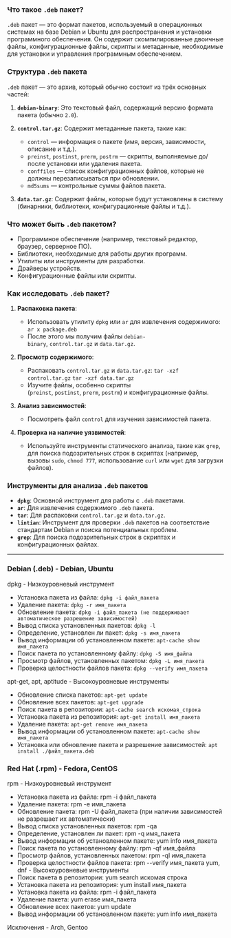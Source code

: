 
### Что такое `.deb` пакет?

`.deb` пакет — это формат пакетов, используемый в операционных системах на базе Debian и Ubuntu для распространения и установки программного обеспечения. Он содержит скомпилированные двоичные файлы, конфигурационные файлы, скрипты и метаданные, необходимые для установки и управления программным обеспечением.

### Структура `.deb` пакета

`.deb` пакет — это архив, который обычно состоит из трёх основных частей:

1. **`debian-binary`**:
	Это текстовый файл, содержащий версию формата пакета (обычно `2.0`).

2. **`control.tar.gz`**:
	Содержит метаданные пакета, такие как:
	- `control` — информация о пакете (имя, версия, зависимости, описание и т.д.).
	- `preinst`, `postinst`, `prerm`, `postrm` — скрипты, выполняемые до/после установки или удаления пакета.
	- `conffiles` — список конфигурационных файлов, которые не должны перезаписываться при обновлении.
	- `md5sums` — контрольные суммы файлов пакета.

3. **`data.tar.gz`**:
	Содержит файлы, которые будут установлены в систему (бинарники, библиотеки, конфигурационные файлы и т.д.).

### Что может быть `.deb` пакетом?

- Программное обеспечение (например, текстовый редактор, браузер, серверное ПО).
- Библиотеки, необходимые для работы других программ.
- Утилиты или инструменты для разработки.
- Драйверы устройств.
- Конфигурационные файлы или скрипты.

### Как исследовать `.deb` пакет?

1. **Распаковка пакета**:
    
    - Использовать утилиту `dpkg` или `ar` для извлечения содержимого:
        `ar x package.deb`
    - После этого мы получим файлы `debian-binary`, `control.tar.gz` и `data.tar.gz`.

2. **Просмотр содержимого**:
    
    - Распаковать `control.tar.gz` и `data.tar.gz`:
        `tar -xzf control.tar.gz`
        `tar -xzf data.tar.gz`
    - Изучите файлы, особенно скрипты (`preinst`, `postinst`, `prerm`, `postrm`) и конфигурационные файлы.

3. **Анализ зависимостей**:
    - Посмотреть файл `control` для изучения зависимостей пакета.

4. **Проверка на наличие уязвимостей**:
    - Используйте инструменты статического анализа, такие как `grep`, для поиска подозрительных строк в скриптах (например, вызовы `sudo`, `chmod 777`, использование `curl` или `wget` для загрузки файлов).


### Инструменты для анализа `.deb` пакетов

- **`dpkg`**: Основной инструмент для работы с `.deb` пакетами.
- **`ar`**: Для извлечения содержимого `.deb` пакета.
- **`tar`**: Для распаковки `control.tar.gz` и `data.tar.gz`.
- **`lintian`**: Инструмент для проверки `.deb` пакетов на соответствие стандартам Debian и поиска потенциальных проблем.
- **`grep`**: Для поиска подозрительных строк в скриптах и конфигурационных файлах.

----
### Debian (.deb) - Debian, Ubuntu

dpkg - Низкоуровневый инструмент
- Установка пакета из файла:
	`dpkg -i файл_пакета`
- Удаление пакета:
	`dpkg -r имя_пакета`
- Обновление пакета:
	`dpkg -i файл_пакета (не поддерживает автоматическое разрешение зависимостей)`
- Вывод списка установленных пакетов:
	`dpkg -l`
- Определение, установлен ли пакет:
	`dpkg -s имя_пакета`
- Вывод информации об установленном пакете:
	`apt-cache show имя_пакета`
- Поиск пакета по установленному файлу:
	`dpkg -S имя_файла`
- Просмотр файлов, установленных пакетом:
	`dpkg -L имя_пакета`
- Проверка целостности файлов пакета:
	`dpkg --verify имя_пакета`

apt-get, apt, aptitude - Высокоуровневые инструменты
- Обновление списка пакетов:
	`apt-get update`
- Обновление всех пакетов:
	`apt-get upgrade`
- Поиск пакета в репозитории:
	`apt-cache search искомая_строка`
- Установка пакета из репозитория:
	`apt-get install имя_пакета`
- Удаление пакета:
	`apt-get remove имя_пакета`
- Вывод информации об установленном пакете:
	`apt-cache show имя_пакета`
- Установка или обновление пакета и разрешение зависимостей:
	`apt install ./файл_пакета.deb`

### Red Hat (.rpm)        - Fedora, CentOS
rpm - Низкоуровневый инструмент
- Установка пакета из файла:
	rpm -i файл_пакета
- Удаление пакета:
	rpm -e имя_пакета
- Обновление пакета:
	rpm -U файл_пакета (при наличии зависимостей не разрешает их автоматически)
- Вывод списка установленных пакетов:
	rpm -qa
- Определение, установлен ли пакет:
	rpm -q имя_пакета
- Вывод информации об установленном пакете:
	yum info имя_пакета
- Поиск пакета по установленному файлу:
	rpm -qf имя_файла
- Просмотр файлов, установленных пакетом:
	rpm -ql имя_пакета
- Проверка целостности файлов пакета:
	rpm --verify имя_пакета
yum, dnf - Высокоуровневые инструменты
- Поиск пакета в репозитории:
	yum search искомая строка
- Установка пакета из репозитория:
	yum install имя_пакета
- Установка пакета из файла:
	rpm -i файл_пакета
- Удаление пакета:
	yum erase имя_пакета
- Обновление всех пакетов:
	yum update
- Вывод информации об установленном пакете:
	yum info имя_пакета

Исключения            - Arch, Gentoo